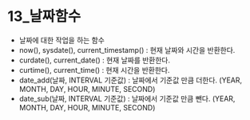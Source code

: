 # 13_날짜함수



- 날짜에 대한 작업을 하는 함수
- now(), sysdate(), current_timestamp() : 현재 날짜와 시간을 반환한다.
- curdate(), current_date() : 현재 날짜를 반환한다.
- curtime(), current_time() : 현재 시간을 반환한다.
- date_add(날짜, INTERVAL 기준값) : 날짜에서 기준값 만큼 더한다.
  (YEAR, MONTH, DAY, HOUR, MINUTE, SECOND)
- date_sub(날짜, INTERVAL 기준값) : 날짜에서 기준값 만큼 뺀다.
  (YEAR, MONTH, DAY, HOUR, MINUTE, SECOND)